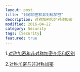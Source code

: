 ```yaml
---
layout: post
title: "对称加密和非对称加密"
description: 对称加密和非对称加密
modified: 2016-04-22
category: Security
tags: [Security]
featured: true
---
```


1.[对称加密和非对称加密介绍和区别](http://blog.sina.com.cn/s/blog_56d8ea900100bzpr.html)

2.[对称加密与非对称加密](http://www.cnblogs.com/jfzhu/p/4020928.html)